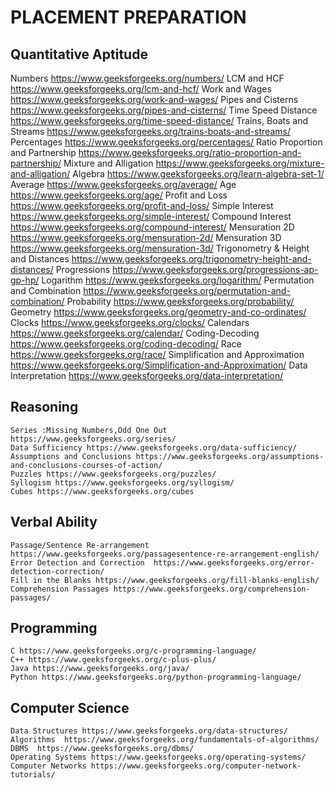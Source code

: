 # PLACEMENT PREPARATION
## Quantitative Aptitude

Numbers https://www.geeksforgeeks.org/numbers/
LCM and HCF https://www.geeksforgeeks.org/lcm-and-hcf/
Work and Wages https://www.geeksforgeeks.org/work-and-wages/
Pipes and Cisterns https://www.geeksforgeeks.org/pipes-and-cisterns/
Time Speed Distance https://www.geeksforgeeks.org/time-speed-distance/
Trains, Boats and Streams https://www.geeksforgeeks.org/trains-boats-and-streams/
Percentages https://www.geeksforgeeks.org/percentages/
Ratio Proportion and Partnership https://www.geeksforgeeks.org/ratio-proportion-and-partnership/
Mixture and Alligation https://www.geeksforgeeks.org/mixture-and-alligation/
Algebra https://www.geeksforgeeks.org/learn-algebra-set-1/
Average https://www.geeksforgeeks.org/average/
Age https://www.geeksforgeeks.org/age/
Profit and Loss https://www.geeksforgeeks.org/profit-and-loss/
Simple Interest https://www.geeksforgeeks.org/simple-interest/
Compound Interest https://www.geeksforgeeks.org/compound-interest/
Mensuration 2D https://www.geeksforgeeks.org/mensuration-2d/
Mensuration 3D https://www.geeksforgeeks.org/mensuration-3d/
Trigonometry & Height and Distances https://www.geeksforgeeks.org/trigonometry-height-and-distances/
Progressions https://www.geeksforgeeks.org/progressions-ap-gp-hp/
Logarithm https://www.geeksforgeeks.org/logarithm/
Permutation and Combination https://www.geeksforgeeks.org/permutation-and-combination/
Probability https://www.geeksforgeeks.org/probability/
Geometry https://www.geeksforgeeks.org/geometry-and-co-ordinates/
Clocks  https://www.geeksforgeeks.org/clocks/
Calendars https://www.geeksforgeeks.org/calendar/
Coding-Decoding https://www.geeksforgeeks.org/coding-decoding/
Race https://www.geeksforgeeks.org/race/
Simplification and Approximation https://www.geeksforgeeks.org/Simplification-and-Approximation/
Data Interpretation https://www.geeksforgeeks.org/data-interpretation/

## Reasoning
```
Series :Missing Numbers,Odd One Out https://www.geeksforgeeks.org/series/
Data Sufficiency https://www.geeksforgeeks.org/data-sufficiency/
Assumptions and Conclusions https://www.geeksforgeeks.org/assumptions-and-conclusions-courses-of-action/
Puzzles https://www.geeksforgeeks.org/puzzles/
Syllogism https://www.geeksforgeeks.org/syllogism/
Cubes https://www.geeksforgeeks.org/cubes

```
## Verbal Ability
```
Passage/Sentence Re-arrangement https://www.geeksforgeeks.org/passagesentence-re-arrangement-english/
Error Detection and Correction  https://www.geeksforgeeks.org/error-detection-correction/
Fill in the Blanks https://www.geeksforgeeks.org/fill-blanks-english/
Comprehension Passages https://www.geeksforgeeks.org/comprehension-passages/
```
## Programming
```
C https://www.geeksforgeeks.org/c-programming-language/
C++ https://www.geeksforgeeks.org/c-plus-plus/
Java https://www.geeksforgeeks.org/java/
Python https://www.geeksforgeeks.org/python-programming-language/
```
## Computer Science
```
Data Structures https://www.geeksforgeeks.org/data-structures/
Algorithms  https://www.geeksforgeeks.org/fundamentals-of-algorithms/
DBMS  https://www.geeksforgeeks.org/dbms/
Operating Systems https://www.geeksforgeeks.org/operating-systems/
Computer Networks https://www.geeksforgeeks.org/computer-network-tutorials/
```

